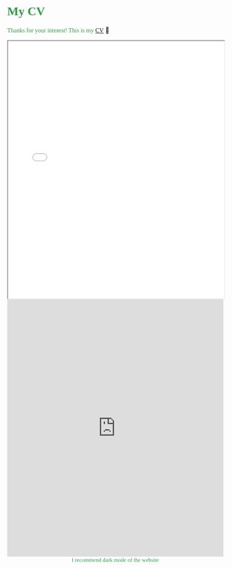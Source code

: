 # <font face="'Consolas', 'Menlo'" color=#2f9e44>**My CV**</font>

<font face="'Consolas', 'Menlo'" color=#2f9e44>Thanks for your interest! This is my [CV](https://github.com/KeFangPsych/KeFangPsych.github.io/blob/main/kf-cv.pdf)</font> 🫡

<iframe src="kf-cv.pdf" width="100%" height="600px"></iframe>

<iframe 
    src="https://docs.google.com/viewer?url=https://raw.githubusercontent.com/KeFangPsych/KeFangPsych.github.io/main/kf-cv.pdf&embedded=true" 
    width="100%" 
    height="600px" 
    frameborder="0">
</iframe>

<div style="text-align: center;">
    <font face="'Consolas', 'Menlo'" color=#2f9e44 id="lastUpdated"></font>
</div>
<script>
    // Set the last updated date
    document.addEventListener('DOMContentLoaded', function() {
        var metaTag = document.querySelector('meta[name="docbuild:last-update"]');
        if (metaTag) {
            var buildDate = metaTag.getAttribute('content');
            var lastUpdatedElement = document.getElementById('lastUpdated');
            lastUpdatedElement.textContent = 'Last updated: ' + buildDate;
        }
    });
</script>

<div style="text-align: center;">    
    <font face="'Consolas', 'Menlo'" color=#2f9e44 size=2>I recommend dark mode of the website</font>
</div>